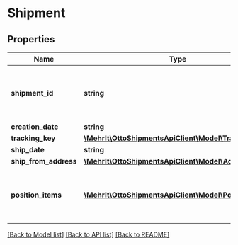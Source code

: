 # Shipment

## Properties
Name | Type | Description | Notes
------------ | ------------- | ------------- | -------------
**shipment_id** | **string** | Internal shipment identifier assigned by OTTO Market. | [optional] 
**creation_date** | **string** |  | [optional] 
**tracking_key** | [**\MehrIt\OttoShipmentsApiClient\Model\TrackingKey**](TrackingKey.md) |  | [optional] 
**ship_date** | **string** |  | [optional] 
**ship_from_address** | [**\MehrIt\OttoShipmentsApiClient\Model\Address**](Address.md) |  | [optional] 
**position_items** | [**\MehrIt\OttoShipmentsApiClient\Model\PositionItem[]**](PositionItem.md) | The position items included in the shipment. | [optional] 

[[Back to Model list]](../../README.md#documentation-for-models) [[Back to API list]](../../README.md#documentation-for-api-endpoints) [[Back to README]](../../README.md)

